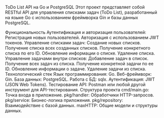 ToDo List API на Go и PostgreSQL
Этот проект представляет собой RESTful API для управления списками задач (ToDo List), разработанный на языке Go с использованием фреймворка Gin и базы данных PostgreSQL.

Функциональность
Аутентификация и авторизация пользователей:
Регистрация новых пользователей.
Авторизация с использованием JWT токенов.
Управление списками задач:
Создание новых списков.
Получение списка всех созданных списков.
Получение конкретного списка по его ID.
Обновление информации о списке.
Удаление списка.
Управление задачами внутри списков:
Добавление задач в список.
Получение всех задач из списка.
Получение конкретной задачи по ее ID.
Обновление информации о задаче.
Удаление задачи из списка.
Технологический стек
Язык программирования: Go.
Веб-фреймворк: Gin.
База данных: PostgreSQL.
Работа с БД: sqlx.
Аутентификация: JWT (JSON Web Tokens).
Тестирование API: Postman или любой другой инструмент для API-тестирования.
Структура проекта
cmd/main.go: Точка входа в приложение.
pkg/handler: Обработчики HTTP-запросов.
pkg/service: Бизнес-логика приложения.
pkg/repository: Взаимодействие с базой данных.
maxHTTP: Общие модели и структуры данных.
